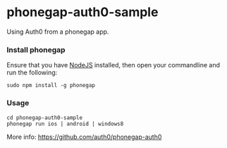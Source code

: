 phonegap-auth0-sample
=====================

Using Auth0 from a phonegap app.

### Install phonegap

Ensure that you have <a href="http://nodejs.org/" target="_new">NodeJS</a> installed, then open your commandline and run the following:

~~~
sudo npm install -g phonegap
~~~

### Usage

~~~
cd phonegap-auth0-sample
phonegap run ios | android | windows8
~~~

More info: https://github.com/auth0/phonegap-auth0
